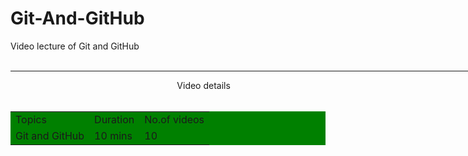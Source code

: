 # Git-And-GitHub
Video lecture of Git and GitHub
<br><br>
<hr width=1200 color="Green"/>
<center>&nbsp; &nbsp;&nbsp;&nbsp;&nbsp;&nbsp;&nbsp;&nbsp;&nbsp;&nbsp;&nbsp;&nbsp;&nbsp;&nbsp;&nbsp;&nbsp;&nbsp;&nbsp;&nbsp;&nbsp;&nbsp;&nbsp;&nbsp;&nbsp;&nbsp;&nbsp;&nbsp; Video details</center><br/>
<table borddr=2 bgcolor="Green">
  <tr>
    <td> Topics</td>
   <td>Duration</td>
   <td> No.of videos</td>
  </tr>
  <tr>
    <td> Git and GitHub</td>
   <td>10 mins</td>
   <td> 10 </td>
  </tr>
</table>
<br/>
